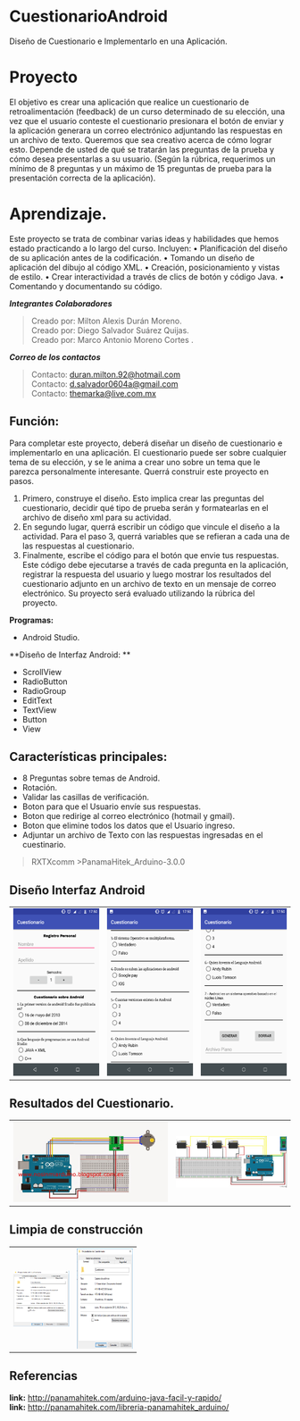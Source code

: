 # CuestionarioAndroid
Diseño de Cuestionario e Implementarlo en una Aplicación.

# Proyecto
El objetivo es crear una aplicación que realice un cuestionario de retroalimentación (feedback) de un
curso determinado de su elección, una vez que el usuario conteste el cuestionario presionara el botón de
enviar y la aplicación generara un correo electrónico adjuntando las respuestas en un archivo de texto.
Queremos que sea creativo acerca de cómo lograr esto. Depende de usted de qué se tratarán las
preguntas de la prueba y cómo desea presentarlas a su usuario. (Según la rúbrica, requerimos un
mínimo de 8 preguntas y un máximo de 15 preguntas de prueba para la presentación correcta de la
aplicación).

# Aprendizaje.
Este proyecto se trata de combinar varias ideas y habilidades que hemos estado practicando a lo largo
del curso. Incluyen:
• Planificación del diseño de su aplicación antes de la codificación.
• Tomando un diseño de aplicación del dibujo al código XML.
• Creación, posicionamiento y vistas de estilo.
• Crear interactividad a través de clics de botón y código Java.
• Comentando y documentando su código.

***Integrantes Colaboradores***
>Creado por: Milton Alexis Durán Moreno.<br />
>Creado por: Diego Salvador Suárez Quijas.<br />
>Creado por: Marco Antonio Moreno Cortes .<br />

***Correo de los contactos***
>Contacto: duran.milton.92@hotmail.com<br />
>Contacto: d.salvador0604a@gmail.com <br />
>Contacto: themarka@live.com.mx <br />

## Función:
Para completar este proyecto, deberá diseñar un diseño de cuestionario e implementarlo en una
aplicación. El cuestionario puede ser sobre cualquier tema de su elección, y se le anima a crear uno
sobre un tema que le parezca personalmente interesante.
Querrá construir este proyecto en pasos.
1. Primero, construye el diseño. Esto implica crear las preguntas del cuestionario, decidir qué tipo de
prueba serán y formatearlas en el archivo de diseño xml para su actividad.
2. En segundo lugar, querrá escribir un código que vincule el diseño a la actividad. Para el paso 3,
querrá variables que se refieran a cada una de las respuestas al cuestionario.
3. Finalmente, escribe el código para el botón que envie tus respuestas. Este código debe ejecutarse
a través de cada pregunta en la aplicación, registrar la respuesta del usuario y luego mostrar los
resultados del cuestionario adjunto en un archivo de texto en un mensaje de correo electrónico.
Su proyecto será evaluado utilizando la rúbrica del proyecto.

**Programas:**
- Android Studio.

**Diseño de Interfaz Android: **
- ScrollView
- RadioButton
- RadioGroup
- EditText
- TextView
- Button
- View

## Características principales: 
 - 8 Preguntas sobre temas de Android.
 - Rotación.
 - Validar las casillas de verificación.
 - Boton para que el Usuario envíe sus respuestas.
 - Boton que redirige al correo electrónico (hotmail y gmail).
 - Boton que elimine todos los datos que el Usuario ingreso.
 - Adjuntar un archivo de Texto con las respuestas ingresadas en el cuestinario.
 
 >RXTXcomm
    >PanamaHitek_Arduino-3.0.0

## Diseño Interfaz Android
<table >
<tr>
<td><img src=https://github.com/MiltonDM/CuestionarioAndroid/blob/master/imagen_Interface/registro_1.png width="200" height="300"></td>
<td><img src=https://github.com/MiltonDM/CuestionarioAndroid/blob/master/imagen_Interface/registro_2.png width="200" height="300"></td>
 <td><img src=https://github.com/MiltonDM/CuestionarioAndroid/blob/master/imagen_Interface/registro_3.png width="200" height="300"></td>
</tr>
</table>

## Resultados del Cuestionario.
<table>
<tr>
<td><img src=https://github.com/MiltonDM/Brazo_Robotico_De_4_Ejes/blob/master/Imagenes/Motor%2028BYJ-48.jpg></td>
<td><img src=https://github.com/MiltonDM/Brazo_Robotico_De_4_Ejes/blob/master/Imagenes/Servos.jpg></td>
</tr>
</table>

## Limpia de construcción
<table>
<tr>
<td><img src=https://github.com/MiltonDM/CuestionarioAndroid/blob/master/imagen_limpiar/CLear_Antes.png width="100" height="100"></td>
<td><img src=https://github.com/MiltonDM/CuestionarioAndroid/blob/master/imagen_limpiar/Clear_Despues.png width="100" height="180"></td>
</tr>
</table>

## Referencias
**link:** http://panamahitek.com/arduino-java-facil-y-rapido/<br />
**link:** http://panamahitek.com/libreria-panamahitek_arduino/<br />

